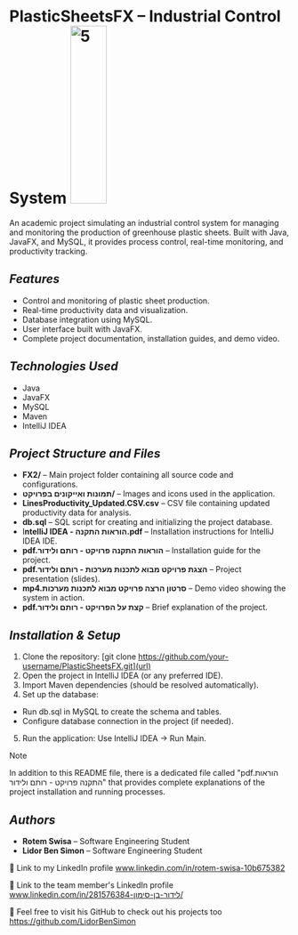 # PlasticSheetsFX – Industrial Control System <img width="65" height="320" alt="5" src="https://github.com/user-attachments/assets/8be1615e-53d2-43a3-9c16-dd20418d642c" />


An academic project simulating an industrial control system for managing and monitoring the production of greenhouse plastic sheets.
Built with Java, JavaFX, and MySQL, it provides process control, real-time monitoring, and productivity tracking.

## _Features_
- Control and monitoring of plastic sheet production.
- Real-time productivity data and visualization.
- Database integration using MySQL.
- User interface built with JavaFX.
- Complete project documentation, installation guides, and demo video.

## _Technologies Used_
- Java
- JavaFX
- MySQL
- Maven
- IntelliJ IDEA

## _Project Structure and Files_
- **FX2/** – Main project folder containing all source code and configurations.
- **תמונות ואייקונים בפרויקט/** – Images and icons used in the application.
- **LinesProductivity_Updated.CSV.csv** – CSV file containing updated productivity data for analysis.
- **db.sql** – SQL script for creating and initializing the project database.
- I**ntelliJ IDEA - הוראות התקנה.pdf** – Installation instructions for IntelliJ IDEA IDE.
- **pdf.הוראות התקנה פרויקט - רותם ולידור** – Installation guide for the project.
- **pdf.הצגת פרויקט מבוא לתכנות מערכות - רותם ולידור** – Project presentation (slides).
- **mp4.סרטון הרצה פרויקט מבוא לתכנות מערכות** – Demo video showing the system in action.
- **pdf.קצת על הפרויקט - רותם ולידור** – Brief explanation of the project.

## _Installation & Setup_

1. Clone the repository: [git clone https://github.com/your-username/PlasticSheetsFX.git](url)
2. Open the project in IntelliJ IDEA (or any preferred IDE).
3. Import Maven dependencies (should be resolved automatically).
4. Set up the database:
- Run db.sql in MySQL to create the schema and tables.
- Configure database connection in the project (if needed).
5. Run the application: Use IntelliJ IDEA → Run Main.

> [!NOTE]
> In addition to this README file, there is a dedicated file called "pdf.הוראות התקנה פרויקט - רותם ולידור" that provides complete explanations of the project installation and running processes.

## _Authors_
- **Rotem Swisa** – Software Engineering Student
- **Lidor Ben Simon** – Software Engineering Student
  
🔗 Link to my LinkedIn profile www.linkedin.com/in/rotem-swisa-10b675382

🔗 Link to the team member's LinkedIn profile www.linkedin.com/in/לידור-בן-סימון-281576384/

🔗 Feel free to visit his GitHub to check out his projects too https://github.com/LidorBenSimon
